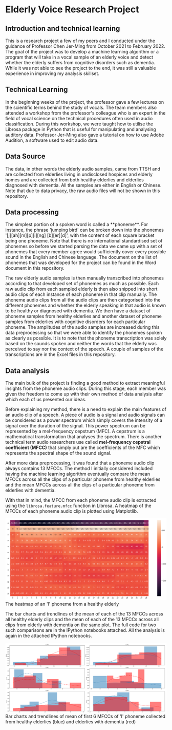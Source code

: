 # Elderly Voice Research Project

## Introduction and technical learning
<p>This is a research project a few of my peers and I conducted under the guidance of Professor Chen Jer-Ming from October 2021 to February 2022. The goal of the project was to develop a machine learning algorithm or a program that will take in a vocal sample of an elderly voice and detect whether the elderly suffers from cognitive disorders such as dementia. While it was not able to see the project to the end, it was still a valuable experience in improving my analysis skillset.</p>

## Technical Learning
<p>In the beginning weeks of the project, the professor gave a few lectures on the scientific terms behind the study of vocals. The team members also attended a workshop from the professor's colleague who is an expert in the field of vocal science on the technical procedures often used in audio classification. During this workshop, we were taught how to utilise the Librosa package in Python that is useful for manipulating and analysing auditory data. Professor Jer-Ming also gave a tutorial on how to use Adobe Audition, a software used to edit audio data.</p>

## Data Source
<p>The data, in other words the elderly audio samples, came from TTSH and are collected from elderlies living in undisclosed hospices and elderly homes and are collected from both healthy elderlies and elderlies diagnosed with dementia. All the samples are either in English or Chinese. Note that due to data privacy, the raw audio files will not be shown in this repository.</p>

## Data processing
<p>The simplest portion of a spoken word is called a **phoneme**. For instance, the phrase 'jumping bird' can be broken down into the phonemes '[j][ah][m][p][i][ng] [b][er][d]', with the content of each square bracket being one phoneme. Note that there is no international standardised set of phonemes so before we started parsing the data we came up with a set of phonemes that every member agree would sufficiently cover every possible sound in the English and Chinese language. The document on the list of phonemes that was developed for the project can be found in the Word document in this repository. 

The raw elderly audio samples is then manually transcribed into phonemes according to that developed set of phonemes as much as possible. Each raw audio clip from each sampled elderly is then also snipped into short audio clips of each instance of each phoneme in that clip manually. The phoneme audio clips from all the audio clips are then categorised into the different phonemes and whether the elderly speaking in that audio is known to be healthy or diagnosed with dementia. We then have a dataset of phoneme samples from healthy elderlies and another dataset of phoneme samples from elderlies with cognitive disorders for each particular phoneme. The amplitudes of the audio samples are increased during this data preprocessing so that we were able to identify the phonemes spoken as clearly as possible. It is to note that the phoneme transcription was solely based on the sounds spoken and neither the words that the elderly was perceived to say nor the context of the speech. A couple of samples of the transcriptions are in the Excel files in this repository.</p>

## Data analysis
<p>The main bulk of the project is finding a good method to extract meaningful insights from the phoneme audio clips. During this stage, each member was given the freedom to come up with their own method of data analysis after which each of us presented our ideas.

Before explaining my method, there is a need to explain the main features of an audio clip of a speech. A piece of audio is a signal and audio signals can be considered as a power spectrum which simply covers the intensity of a signal over the duration of the signal. This power spectrum can be represented by a mel-frequency cepstrum (MFC). A cepstrum is a mathematical transformation that analyses the spectrum. There is another technical term audio researchers use called **mel-frequency cepstral coefficient (MFCC)** that simply put are the coefficients of the MFC which represents the spectral shape of the sound signal.

After more data preprocessing, it was found that a phoneme audio clip always contains 13 MFCCs. The method I initially considered included having the machine learning algorithm eventually compare the mean MFCCs across all the clips of a particular phoneme from healthy elderlies and the mean MFCCs across all the clips of a particular phoneme from elderlies with dementia.

With that in mind, the MFCC from each phoneme audio clip is extracted using the ```librosa.feature.mfcc``` function in Librosa. A heatmap of the MFCCs of each phoneme audio clip is plotted using Matplotlib.</p>

![Heatmap of an 'l' phoneme from a healthy elderly](/Screenshot%202024-10-27%20231107.png)
<span class="center">The heatmap of an 'l' phoneme from a healthy elderly</span>

<p>The bar charts and trendlines of the mean of each of the 13 MFCCs across all healthy elderly clips and the mean of each of the 13 MFCCs across all clips from elderly with dementia on the same plot. The full code for two such comparisons are in the IPython notebooks attached. All the analysis is again in the attached IPython notebooks.</p>

![Bar charts and trendlines of mean of first 6 MFCCs of 'l' phoneme collected from healthy elderlies (blue) and elderlies with dementia (red)](/Screenshot%202024-10-27%20231128.png)
<span class="center">Bar charts and trendlines of mean of first 6 MFCCs of 'l' phoneme collected from healthy elderlies (blue) and elderlies with dementia (red)</span>
